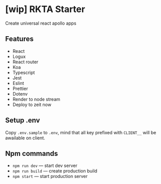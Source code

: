 # [wip] RKTA Starter

Create universal react apollo apps

## Features

- React
- Logux
- React router
- Koa
- Typescript
- Jest
- Eslint
- Prettier
- Dotenv
- Render to node stream
- Deploy to zeit now

## Setup .env

Copy `.env.sample` to `.env`, mind that all key prefixed with `CLIENT__` will be awailable on client.

## Npm commands

- `npm run dev` — start dev server
- `npm run build` — create production build
- `npm start` — start production server
